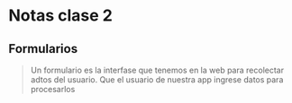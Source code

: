 # Notas clase 2

## Formularios

>Un formulario es la interfase que tenemos en la web
>para recolectar adtos del usuario.
>Que el usuario de nuestra app ingrese datos para procesarlos

